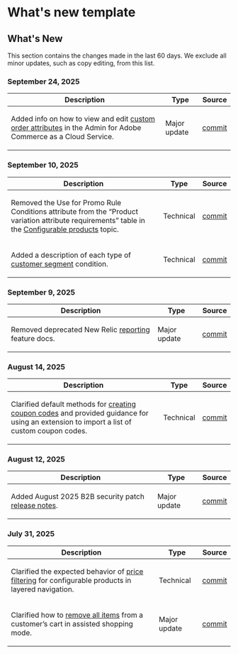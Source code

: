 # What's new template

## What's New

This section contains the changes made in the last 60 days. We exclude all minor updates, such as copy editing, from this list.

### September 24, 2025

<table style="table-layout:auto;">
  <thead>
    <tr>
      <th>Description</th>
      <th>Type</th>
      <th>Source</th>
    </tr>
  </thead>
  <tbody>
    <tr>
      <td><p>Added info on how to view and edit <a href="https://experienceleague.adobe.com/en/docs/commerce-admin/stores-sales/order-management/orders/order-processing#custom-order-attributes">custom order attributes</a> in the Admin for Adobe Commerce as a Cloud Service.</p>
</td>
      <td>
        Major update
      </td>
      <td><a href="https://github.com/AdobeDocs/commerce-admin.en/commit/68c4c836d0e6dfff1f397dcc93368f8daac774f3">commit</a></td>
    </tr>
  </tbody>
</table>

### September 10, 2025

<table style="table-layout:auto;">
  <thead>
    <tr>
      <th>Description</th>
      <th>Type</th>
      <th>Source</th>
    </tr>
  </thead>
  <tbody>
    <tr>
      <td><p>Removed the Use for Promo Rule Conditions  attribute from the “Product variation attribute requirements” table in the <a href="https://experienceleague.adobe.com/en/docs/commerce-admin/catalog/products/types/product-create-configurable#product-variation-attribute-requirements">Configurable products</a> topic.</p>
</td>
      <td>
        Technical
      </td>
      <td><a href="https://github.com/AdobeDocs/commerce-admin.en/commit/7035acbe2b974ab8bdb4904e769856f0646211ea">commit</a></td>
    </tr>
    <tr>
      <td><p>Added a description of each type of <a href="https://experienceleague.adobe.com/en/docs/commerce-admin/customers/segments/customer-segment-create">customer segment</a> condition.</p>
</td>
      <td>
        Technical
      </td>
      <td><a href="https://github.com/AdobeDocs/commerce-admin.en/commit/3caa8f3067d534d46e4dafb5731df200723216f8">commit</a></td>
    </tr>
  </tbody>
</table>

### September 9, 2025

<table style="table-layout:auto;">
  <thead>
    <tr>
      <th>Description</th>
      <th>Type</th>
      <th>Source</th>
    </tr>
  </thead>
  <tbody>
    <tr>
      <td><p>Removed deprecated New Relic <a href="https://experienceleague.adobe.com/en/docs/commerce-admin/start/reporting/new-relic-reporting">reporting</a> feature docs.</p>
</td>
      <td>
        Major update
      </td>
      <td><a href="https://github.com/AdobeDocs/commerce-admin.en/commit/066bcb5b86cfcf5ecb8a6384e6023fd839c4dfcb">commit</a></td>
    </tr>
  </tbody>
</table>

### August 14, 2025

<table style="table-layout:auto;">
  <thead>
    <tr>
      <th>Description</th>
      <th>Type</th>
      <th>Source</th>
    </tr>
  </thead>
  <tbody>
    <tr>
      <td><p>Clarified default methods for <a href="https://experienceleague.adobe.com/en/docs/commerce-admin/marketing/promotions/cart-rules/price-rules-cart-coupon">creating coupon codes</a> and provided guidance for using an extension to import a list of custom coupon codes.</p>
</td>
      <td>
        Technical
      </td>
      <td><a href="https://github.com/AdobeDocs/commerce-admin.en/commit/95e0223bb211b03a9c9ede7b53372c33cad65885">commit</a></td>
    </tr>
  </tbody>
</table>

### August 12, 2025

<table style="table-layout:auto;">
  <thead>
    <tr>
      <th>Description</th>
      <th>Type</th>
      <th>Source</th>
    </tr>
  </thead>
  <tbody>
    <tr>
      <td><p>Added August 2025 B2B security patch <a href="https://experienceleague.adobe.com/en/docs/commerce-admin/b2b/release-notes">release notes</a>.</p>
</td>
      <td>
        Major update
      </td>
      <td><a href="https://github.com/AdobeDocs/commerce-admin.en/commit/0ff127d55e62cc13241d9b6285f36a1bb56d8162">commit</a></td>
    </tr>
  </tbody>
</table>

### July 31, 2025

<table style="table-layout:auto;">
  <thead>
    <tr>
      <th>Description</th>
      <th>Type</th>
      <th>Source</th>
    </tr>
  </thead>
  <tbody>
    <tr>
      <td><p>Clarified the expected behavior of <a href="https://experienceleague.adobe.com/en/docs/commerce-admin/catalog/catalog/navigation/navigation-layered#price-navigation">price filtering</a> for configurable products in layered navigation.</p>
</td>
      <td>
        Technical
      </td>
      <td><a href="https://github.com/AdobeDocs/commerce-admin.en/commit/3227227b6cf4f159b40fda8a5a165a7097f8a0bd">commit</a></td>
    </tr>
    <tr>
      <td><p>Clarified how to <a href="https://experienceleague.adobe.com/en/docs/commerce-admin/stores-sales/point-of-purchase/assist/shopping-assisted-cart-manage">remove all items</a> from a customer’s cart in assisted shopping mode.</p>
</td>
      <td>
        Major update
      </td>
      <td><a href="https://github.com/AdobeDocs/commerce-admin.en/commit/193248c1fce55c950b22ec8d86613d23be1ead11">commit</a></td>
    </tr>
  </tbody>
</table>

